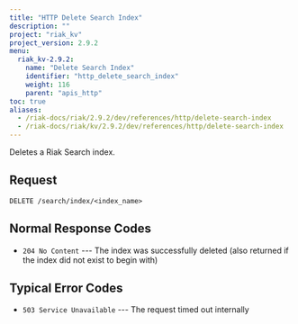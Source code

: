 ```yaml
---
title: "HTTP Delete Search Index"
description: ""
project: "riak_kv"
project_version: 2.9.2
menu:
  riak_kv-2.9.2:
    name: "Delete Search Index"
    identifier: "http_delete_search_index"
    weight: 116
    parent: "apis_http"
toc: true
aliases:
  - /riak-docs/riak/2.9.2/dev/references/http/delete-search-index
  - /riak-docs/riak/kv/2.9.2/dev/references/http/delete-search-index
---
```


Deletes a Riak Search index.

## Request

```
DELETE /search/index/<index_name>
```

## Normal Response Codes

* `204 No Content` --- The index was successfully deleted (also returned
    if the index did not exist to begin with)

## Typical Error Codes

* `503 Service Unavailable` --- The request timed out internally
